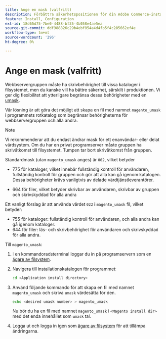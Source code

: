 ```yaml
---
title: Ange en mask (valfritt)
description: Förbättra säkerhetspositionen för din Adobe Commerce-installation lokalt genom att begränsa filsystemsbehörigheter.
feature: Install, Configuration
exl-id: 18d65d75-7be0-4488-bf35-4b058e4ae5ea
source-git-commit: ddf988826c29b4ebf054a4d4fb5f4c285662ef4e
workflow-type: tm+mt
source-wordcount: '296'
ht-degree: 0%

---
```


# Ange en mask (valfritt)

Webbservergruppen måste ha skrivbehörighet till vissa kataloger i filsystemet, men du kanske vill ha bättre säkerhet, särskilt i produktionen. Vi ger dig flexibilitet att ytterligare begränsa dessa behörigheter med en [umask](https://www.cyberciti.biz/tips/understanding-linux-unix-umask-value-usage.html).

Vår lösning är att göra det möjligt att skapa en fil med namnet `magento_umask` i programmets rotkatalog som begränsar behörigheterna för webbservergruppen och alla andra.

>[!NOTE]
>
>Vi rekommenderar att du endast ändrar mask för ett enanvändar- eller delat värdsystem. Om du har en privat programserver måste gruppen ha skrivåtkomst till filsystemet. Tumpen tar bort skrivåtkomst från gruppen.

Standardmask (utan `magento_umask` anges) är `002`, vilket betyder

* 775 för kataloger, vilket innebär fullständig kontroll för användaren, fullständig kontroll för gruppen och gör att alla kan gå igenom katalogen. Dessa behörigheter krävs vanligtvis av delade värdtjänstleverantörer.

* 664 för filer, vilket betyder skrivbar av användaren, skrivbar av gruppen och skrivskyddad för alla andra

Ett vanligt förslag är att använda värdet `022` i `magento_umask` fil, vilket betyder:

* 755 för kataloger: fullständig kontroll för användaren, och alla andra kan gå igenom kataloger.
* 644 för filer: läs- och skrivbehörighet för användaren och skrivskyddad för alla andra.

Till `magento_umask`:

1. I en kommandoradsterminal loggar du in på programservern som en [ägare av filsystem](../prerequisites/file-system/overview.md).
1. Navigera till installationskatalogen för programmet:

   ```bash
   cd <Application install directory>
   ```

1. Använd följande kommando för att skapa en fil med namnet `magento_umask` och skriva `umask` värdesätta för den.

   ```bash
   echo <desired umask number> > magento_umask
   ```

   Nu bör du ha en fil med namnet `magento_umask` i `<Magento install dir>` med det enda innehållet som `umask` tal.

1. Logga ut och logga in igen som [ägare av filsystem](../prerequisites/file-system/overview.md) för att tillämpa ändringarna.
